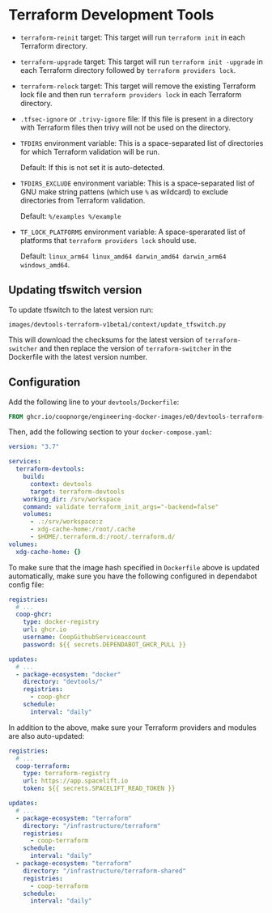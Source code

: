 # Terraform Development Tools

- `terraform-reinit` target: This target will run `terraform init` in each
  Terraform directory.

- `terraform-upgrade` target: This target will run `terraform init -upgrade` in
  each Terraform directory followed by `terraform providers lock`.

- `terraform-relock` target: This target will remove the existing Terraform
  lock file and then run `terraform providers lock` in each Terraform
  directory.

- `.tfsec-ignore` or `.trivy-ignore` file: If this file is present in a directory
  with Terraform files then trivy will not be used on the directory.

- `TFDIRS` environment variable: This is a space-separated list of directories
  for which Terraform validation will be run.

  Default: If this is not set it is auto-detected.

- `TFDIRS_EXCLUDE` environment variable: This is a space-separated list of GNU
  make string pattens (which use `%` as wildcard) to exclude directories from
  Terraform validation.

  Default: `%/examples %/example`

- `TF_LOCK_PLATFORMS` environment variable: A space-sperarated list of
  platforms that `terraform providers lock` should use.

  Default: `linux_arm64 linux_amd64 darwin_amd64 darwin_arm64 windows_amd64`.

## Updating tfswitch version

To update tfswitch to the latest version run:

```concole
images/devtools-terraform-v1beta1/context/update_tfswitch.py
```

This will download the checksums for the latest version of `terraform-switcher`
and then replace the version of `terraform-switcher` in the Dockerfile with the
latest version number.

## Configuration

Add the following line to your `devtools/Dockerfile`:

```Dockerfile title="devtools/Dockerfile"
FROM ghcr.io/coopnorge/engineering-docker-images/e0/devtools-terraform-v1beta1:latest@sha256:e18031952ade602b87f5c1a4e6d5b426497b66bac1ff28de28144e00752da94d AS terraform-devtools
```

Then, add the following section to your `docker-compose.yaml`:

```yaml title="docker-compose.yaml"
version: "3.7"

services:
  terraform-devtools:
    build:
      context: devtools
      target: terraform-devtools
    working_dir: /srv/workspace
    command: validate terraform_init_args="-backend=false"
    volumes:
      - .:/srv/workspace:z
      - xdg-cache-home:/root/.cache
      - $HOME/.terraform.d:/root/.terraform.d/
volumes:
  xdg-cache-home: {}
```

To make sure that the image hash specified in `Dockerfile` above is updated
automatically, make sure you have the following configured in dependabot
config file:

```yaml title=".github/dependabot.yaml"
registries:
  # ...
  coop-ghcr:
    type: docker-registry
    url: ghcr.io
    username: CoopGithubServiceaccount
    password: ${{ secrets.DEPENDABOT_GHCR_PULL }}

updates:
  # ...
  - package-ecosystem: "docker"
    directory: "devtools/"
    registries:
      - coop-ghcr
    schedule:
      interval: "daily"
```

In addition to the above, make sure your Terraform providers and modules are
also auto-updated:

```yaml title=".github/dependabot.yaml"
registries:
  # ...
  coop-terraform:
    type: terraform-registry
    url: https://app.spacelift.io
    token: ${{ secrets.SPACELIFT_READ_TOKEN }}

updates:
  # ...
  - package-ecosystem: "terraform"
    directory: "/infrastructure/terraform"
    registries:
      - coop-terraform
    schedule:
      interval: "daily"
  - package-ecosystem: "terraform"
    directory: "/infrastructure/terraform-shared"
    registries:
      - coop-terraform
    schedule:
      interval: "daily"
```
